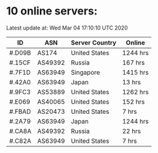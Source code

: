 # 10 online servers:

Latest update at: Wed Mar 04 17:10:10 UTC 2020

| ID | ASN | Server Country | Online |
| -- | --- | -------------- | ------ |
| #.D09B | AS174 | United States | 1244 hrs |
| #.15CF | AS49392 | Russia | 167 hrs |
| #.7F1D | AS63949 | Singapore | 1415 hrs |
| #.42A0 | AS63949 | Japan | 13 hrs |
| #.9FC3 | AS53889 | United States | 1262 hrs |
| #.E069 | AS40065 | United States | 152 hrs |
| #.FBAD | AS20473 | United States | 7 hrs |
| #.2A79 | AS63949 | Japan | 1244 hrs |
| #.CA8A | AS49392 | Russia | 22 hrs |
| #.C82A | AS63949 | United States | 7 hrs |

